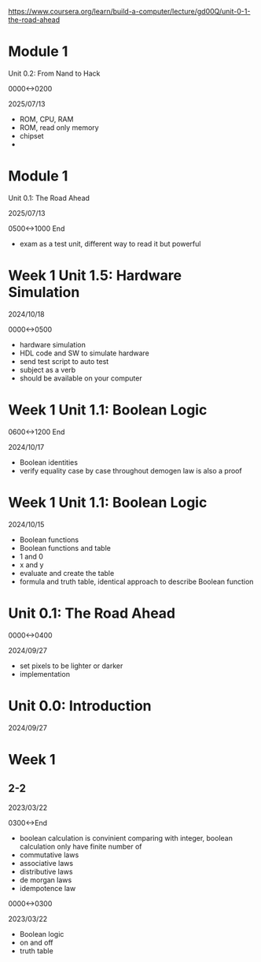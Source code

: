 https://www.coursera.org/learn/build-a-computer/lecture/gd00Q/unit-0-1-the-road-ahead

# Module 1
Unit 0.2: From Nand to Hack

0000<->0200

2025/07/13

- ROM, CPU, RAM
- ROM, read only memory
- chipset
- 

# Module 1
Unit 0.1: The Road Ahead

2025/07/13

0500<->1000 End

- exam as a test unit, different way to read it but powerful

# Week 1 Unit 1.5: Hardware Simulation

2024/10/18

0000<->0500

- hardware simulation
- HDL code and SW to simulate hardware
- send test script to auto test
- subject as a verb
- should be available on your computer

# Week 1 Unit 1.1: Boolean Logic

0600<->1200 End

2024/10/17

- Boolean identities
- verify equality case by case throughout demogen law is also a proof

# Week 1 Unit 1.1: Boolean Logic

2024/10/15

- Boolean functions
- Boolean functions and table
- 1 and 0
- x and y
- evaluate and create the table
- formula and truth table, identical approach to describe Boolean function


# Unit 0.1: The Road Ahead

0000<->0400

2024/09/27

- set pixels to be lighter or darker
- implementation

# Unit 0.0: Introduction

2024/09/27

# Week 1

## 2-2

2023/03/22

0300<->End

- boolean calculation is convinient comparing with integer, boolean calculation only have finite number of
- commutative laws
- associative laws
- distributive laws
- de morgan laws
- idempotence law

0000<->0300

2023/03/22

- Boolean logic
- on and off
- truth table
